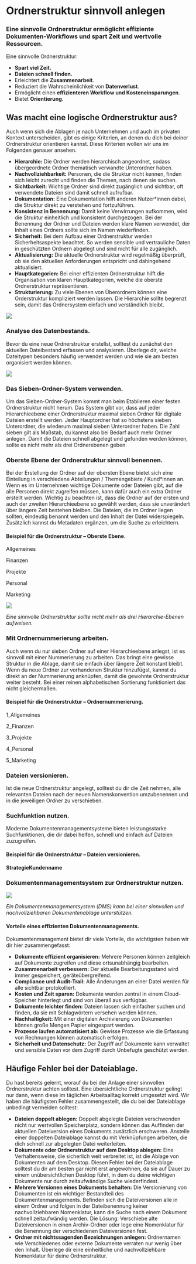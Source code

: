 # Ordnerstruktur sinnvoll anlegen

### **Eine sinnvolle Ordnerstruktur ermöglicht effiziente Dokumenten-Workflows und spart Zeit und wertvolle Ressourcen.**

Eine sinnvolle Ordnerstruktur:

* **Spart viel Zeit.**
* **Dateien schnell finden.**
* Erleichtert die **Zusammenarbeit**.
* Reduziert die Wahrscheinlichkeit von **Datenverlust**.
* Ermöglicht einen **effizienteren Workflow und Kosteneinsparungen**.
* Bietet **Orientierung**.

## **Was macht eine logische Ordnerstruktur aus?**

Auch wenn sich die Ablagen je nach Unternehmen und auch im privaten Kontext unterscheiden, gibt es einige Kriterien, an denen du dich bei deiner Ordnerstruktur orientieren kannst. Diese Kriterien wollen wir uns im Folgenden genauer ansehen.

* **Hierarchie:** Die Ordner werden hierarchisch angeordnet, sodass übergeordnete Ordner thematisch verwandte Unterordner haben.
* **Nachvollziehbarkeit:** Personen, die die Struktur nicht kennen, finden sich leicht zurecht und finden die Themen, nach denen sie suchen.
* **Sichtbarkeit:** Wichtige Ordner sind direkt zugänglich und sichtbar, oft verwendete Dateien sind damit schnell aufrufbar.
* **Dokumentation:** Eine Dokumentation hilft anderen Nutzer\*innen dabei, die Struktur direkt zu verstehen und fortzuführen.
* **Konsistenz in Benennung:** Damit keine Verwirrungen aufkommen, wird die Struktur einheitlich und konsistent durchgezogen. Bei der Benennung der Ordner und Dateien werden klare Namen verwendet, der Inhalt eines Ordners sollte sich im Namen wiederfinden.
* **Sicherheit:** Bei dem Aufbau einer Ordnerstruktur werden Sicherheitsaspekte beachtet. So werden sensible und vertrauliche Daten in geschützten Ordnern abgelegt und sind nicht für alle zugänglich.
* **Aktualisierung:** Die aktuelle Ordnerstruktur wird regelmäßig überprüft, ob sie den aktuellen Anforderungen entspricht und dahingehend aktualisiert.
* **Hauptkategorien:** Bei einer effizienten Ordnerstruktur hilft die Organisation von klaren Hauptkategorien, welche die oberste Ordnerstruktur repräsentieren.
* **Strukturierung:** Zu viele Ebenen von Überordnern können eine Orderstruktur kompliziert werden lassen. Die Hierarchie sollte begrenzt sein, damit das Ordnersystem einfach und verständlich bleibt.

![](https://www.adobe.com/de/acrobat/resources/media\_10c04b72da15e4d0c2903872c827db2c8ad58942b.jpeg?width=750\&format=jpeg\&optimize=medium)
### Analyse des Datenbestands.

Bevor du eine neue Ordnerstruktur erstellst, solltest du zunächst den aktuellen Dateibestand erfassen und analysieren. Überlege dir, welche Dateitypen besonders häufig verwendet werden und wie sie am besten organisiert werden können.

![](https://www.adobe.com/de/acrobat/resources/media\_18a096cf161af40c54b9bc12ecfaf2cb7180ff6a6.jpeg?width=750\&format=jpeg\&optimize=medium)

### Das Sieben-Ordner-System verwenden.

Um das Sieben-Ordner-System kommt man beim Etablieren einer festen Ordnerstruktur nicht herum. Das System gibt vor, dass auf jeder Hierarchieebene einer Ordnerstruktur maximal sieben Ordner für digitale Dateien erstellt werden. Jeder Hauptordner hat so höchstens sieben Unterordner, die wiederum maximal sieben Unterordner haben. Die Zahl sieben gilt als Maßstab, du kannst also bei Bedarf auch mehr Ordner anlegen. Damit die Dateien schnell abgelegt und gefunden werden können, sollte es nicht mehr als drei Ordnerebenen geben.

### Oberste Ebene der Ordnerstruktur sinnvoll benennen.

Bei der Erstellung der Ordner auf der obersten Ebene bietet sich eine Einteilung in verschiedene Abteilungen / Themengebiete / Kund\*innen an. Wenn es im Unternehmen wichtige Dokumente oder Dateien gibt, auf die alle Personen direkt zugreifen müssen, kann dafür auch ein extra Ordner erstellt werden. Wichtig zu beachten ist, dass die Ordner auf der ersten und auch der zweiten Hierarchieebene so gewählt werden, dass sie unverändert über längere Zeit bestehen bleiben. Die Dateien, die im Ordner liegen sollten, eindeutig benannt werden und den Inhalt der Datei widerspiegeln. Zusätzlich kannst du Metadaten ergänzen, um die Suche zu erleichtern.

#### Beispiel für die Ordnerstruktur – Oberste Ebene.

Allgemeines

Finanzen

Projekte

Personal

Marketing

![](https://www.adobe.com/de/acrobat/resources/media\_158aef13ad96aef679326bdcaf00e56914c73bf12.jpeg?width=750\&format=jpeg\&optimize=medium)

  
*Eine sinnvolle Ordnerstruktur sollte nicht mehr als drei Hierarchie-Ebenen aufweisen.*

### Mit Ordnernummerierung arbeiten.

Auch wenn du nur sieben Ordner auf einer Hierarchieebene anlegst, ist es sinnvoll mit einer Nummerierung zu arbeiten. Das bringt eine gewisse Struktur in die Ablage, damit sie einfach über längere Zeit konstant bleibt. Wenn du neue Ordner zur vorhandenen Struktur hinzufügst, kannst du direkt an der Nummerierung anknüpfen, damit die gewohnte Ordnerstruktur weiter besteht. Bei einer reinen alphabetischen Sortierung funktioniert das nicht gleichermaßen.

#### Beispiel für die Ordnerstruktur – Ordnernummerierung.

1\_Allgemeines

2\_Finanzen

3\_Projekte

4\_Personal

5\_Marketing

### Dateien versionieren.
Ist die neue Ordnerstruktur angelegt, solltest du dir die Zeit nehmen, alle relevanten Dateien nach der neuen Namenskonvention umzubenennen und in die jeweiligen Ordner zu verschieben.

### Suchfunktion nutzen.

Moderne Dokumentenmanagementsysteme bieten leistungsstarke Suchfunktionen, die dir dabei helfen, schnell und einfach auf Dateien zuzugreifen.

#### Beispiel für die Ordnerstruktur – Dateien versionieren.

**StrategieKundenname**

### Dokumentenmanagementsystem zur Ordnerstruktur nutzen.

![](https://www.adobe.com/de/acrobat/resources/media\_17ea1649838aeef1e0af9f6a8a11fd2f2560685a1.jpeg?width=750\&format=jpeg\&optimize=medium)

  
*Ein Dokumentenmanagementsystem (DMS) kann bei einer sinnvollen und nachvollziehbaren Dokumentenablage unterstützen.*

#### Vorteile eines effizienten Dokumentenmanagements.

Dokumentenmanagement bietet dir viele Vorteile, die wichtigsten haben wir dir hier zusammengefasst:

* **Dokumente effizient organisieren:** Mehrere Personen können zeitgleich auf Dokumente zugreifen und diese ortsunabhängig bearbeiten.
* **Zusammenarbeit verbessern:** Der aktuelle Bearbeitungsstand wird immer gespeichert, geräteübergreifend.
* **Compliance und Audit-Trail:** Alle Änderungen an einer Datei werden für alle sichtbar protokolliert.
* **Kosten und Zeit sparen:** Dokumente werden zentral in einem Cloud-Speicher hinterlegt und sind von überall aus verfügbar.
* **Dokumente leichter finden:** Dateien lassen sich einfacher suchen und finden, da sie mit Schlagwörtern versehen werden können.
* **Nachhaltigkeit:** Mit einer digitalen Archivierung von Dokumenten können große Mengen Papier eingespart werden.
* **Prozesse laufen automatisiert ab:** Gewisse Prozesse wie die Erfassung von Rechnungen können automatisch erfolgen.
* **Sicherheit und Datenschutz:** Der Zugriff auf Dokumente kann verwaltet und sensible Daten vor dem Zugriff durch Unbefugte geschützt werden.

## Häufige Fehler bei der Dateiablage.

Du hast bereits gelernt, worauf du bei der Anlage einer sinnvollen Ordnerstruktur achten solltest. Eine übersichtliche Ordnerstruktur gelingt nur dann, wenn diese im täglichen Arbeitsalltag korrekt umgesetzt wird. Wir haben die häufigsten Fehler zusammengestellt, die du bei der Dateiablage unbedingt vermeiden solltest:

* **Dateien doppelt ablegen:** Doppelt abgelegte Dateien verschwenden nicht nur wertvollen Speicherplatz, sondern können das Auffinden der aktuellen Dateiversion eines Dokuments zusätzlich erschweren. Anstelle einer doppelten Dateiablage kannst du mit Verknüpfungen arbeiten, die dich schnell zur abgelegten Datei weiterleiten.
* **Dokumente oder Ordnerstruktur auf dem Desktop ablegen:** Eine Verhaltensweise, die sicherlich weit verbreitet ist, ist die Ablage von Dokumenten auf dem Desktop. Diesen Fehler bei der Dateiablage solltest du dir am besten gar nicht erst angewöhnen, da sie auf Dauer zu einem unübersichtlichen Desktop führt, in dem du deine wichtigen Dokumente nur durch zeitaufwändige Suche wiederfindest.
* **Mehrere Versionen eines Dokuments behalten:** Die Versionierung von Dokumenten ist ein wichtiger Bestandteil des Dokumentenmanagements. Befinden sich die Dateiversionen alle in einem Ordner und folgen in der Dateibenennung keiner nachvollziehbaren Nomenklatur, kann die Suche nach einem Dokument schnell zeitaufwändig werden. Die Lösung: Verschiebe alte Dateiversionen in einen Archiv-Ordner oder lege eine Nomenklatur für die Benennung der verschiedenen Dateiversionen fest.
* **Ordner mit nichtssagenden Bezeichnungen anlegen:** Ordnernamen wie Verschiedenes oder externe Dokumente verraten nur wenig über den Inhalt. Überlege dir eine einheitliche und nachvollziehbare Nomenklatur für deine Ordnerstruktur.







